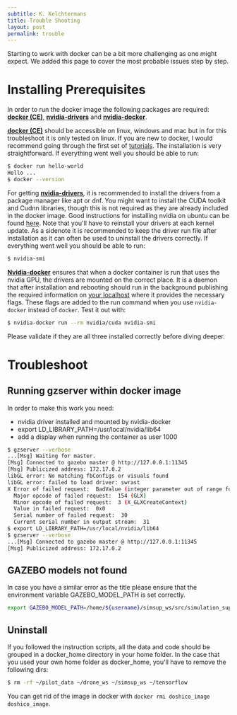 ```yaml
---
subtitle: K. Kelchtermans
title: Trouble Shooting
layout: post
permalink: trouble
---
```


Starting to work with docker can be a bit more challenging as one might expect. We added this page to cover the most probable issues step by step. 

# Installing Prerequisites

In order to run the docker image the following packages are required: [**docker (CE)**](https://www.docker.com/get-docker "get-docker"), [**nvidia-drivers**](https://developer.nvidia.com/cuda-downloads) and [**nvidia-docker**](https://github.com/NVIDIA/nvidia-docker).

[**docker (CE)**](https://www.docker.com/get-docker "get-docker") should be accessible on linux, windows and mac but in for this troubleshoot it is only tested on linux. If you are new to docker, I would recommend going through the first set of [tutorials](https://docs.docker.com/get-started). The installation is very straightforward. If everything went well you should be able to run:
```bash
$ docker run hello-world
Hello ...
$ docker --version
``` 

For getting [**nvidia-drivers**](https://developer.nvidia.com/cuda-downloads), it is recommended to install the drivers from a package manager like apt or dnf. You might want to install the CUDA toolkit and Cudnn libraries, though this is not required as they are already included in the docker image. Good instructions for installing nvidia on ubuntu can be found [here](https://gist.github.com/wangruohui/df039f0dc434d6486f5d4d098aa52d07 "Install NVIDIA Driver and CUDA"). Note that you'll have to reinstall your drivers at each kernel update. As a sidenote it is recommended to keep the driver run file after installation as it can often be used to uninstall the drivers correctly.
If everything went well you should be able to run:
```bash
$ nvidia-smi
```

[**Nvidia-docker**](https://github.com/NVIDIA/nvidia-docker) ensures that when a docker container is run that uses the nvidia GPU, the drivers are mounted on the correct place. It is a daemon that after installation and rebooting should run in the background publishing the required information on [your localhost](http://localhost:3476/docker/cli) where it provides the necessary flags. These flags are added to the run command when you use `nvidia-docker` instead of `docker`. Test it out with:
```bash
$ nvidia-docker run --rm nvidia/cuda nvidia-smi
```

Please validate if they are all three installed correctly before diving deeper.


# Troubleshoot

## Running gzserver within docker image
In order to make this work you need:
* nvidia driver installed and mounted by nvidia-docker
* export LD_LIBRARY_PATH=/usr/local/nvidia/lib64
* add a display when running the container as user 1000
```bash
$ gzserver --verbose
...[Msg] Waiting for master.
[Msg] Connected to gazebo master @ http://127.0.0.1:11345
[Msg] Publicized address: 172.17.0.2
libGL error: No matching fbConfigs or visuals found
libGL error: failed to load driver: swrast
X Error of failed request:  BadValue (integer parameter out of range for operation)
  Major opcode of failed request:  154 (GLX)
  Minor opcode of failed request:  3 (X_GLXCreateContext)
  Value in failed request:  0x0
  Serial number of failed request:  30
  Current serial number in output stream:  31
$ export LD_LIBRARY_PATH=/usr/local/nvidia/lib64
$ gzserver --verbose
...[Msg] Connected to gazebo master @ http://127.0.0.1:11345
[Msg] Publicized address: 172.17.0.2
```

## GAZEBO models not found
In case you have a similar error as the title please ensure that the environment variable GAZEBO_MODEL_PATH is set correctly.
```bash
export GAZEBO_MODEL_PATH=/home/${username}/simsup_ws/src/simulation_supervised/simulation_supervised_demo/models
```

## Uninstall
If you followed the instruction scripts, all the data and code should be grouped in a docker_home directory in your home folder.
In the case that you used your own home folder as docker_home, you'll have to remove the following dirs:
```bash
$ rm -rf ~/pilot_data ~/drone_ws ~/simsup_ws ~/tensorflow
```
You can get rid of the image in docker with `docker rmi doshico_image doshico_image`.


<!-- OLD TEXT NOT USED
Running the docker image with your home folder mounted and the local graphical session forwarded should not be more than a few lines:
{% highlight bash %}
# nvidia-docker ensures that the nvidia drivers is mounted with the correct version
# -e option sets the correct environment variable
# -v option mounts a directory locally to a directory in the docker container
# --name your container so that you can commit it later to an image for reuse
# add -it for interactive session
# bash demands a running bash shell
$ sudo docker run \
	--name container_name \
	-it \
	kkelchte/ros_gazebo_tensorflow \
	bash
root@somenumbers:/# id
	uid=0(root) gid=0(root) groups=0(root)
{% endhighlight %}

You should now be able to enter the image as a root (uid=0). This will prevent write access to your home folder as it has a different user identity. It is therefore best to add yourself as a user in current container.
{% highlight bash %}
# in a different window check your normal user id
$ echo $UID
1234
# if your user id is not 1000, you'll have to add it in the docker container with the following command
root@somenumbers:/# adduser --uid YOURID YOURNAME
# see if you can enter in the running container from another terminal window as the other user
$ sudo docker exec \
		-it \
		-u YOURID \
		-v $HOME:/home/guest\
		-e HOME=/home/guest\
		container_name bash
YOURNAME@somenumbers:/$ cd
YOURNAME@somenumbers:~$ pwd
/home/guest
YOURNAME@somenumbers:~$ touch test
# if your user ID was added correctly you can now update the container to a local image 
# with the 'docker commit' command in a new local terminal
$ sudo docker commit container_name YOUR_DOCKER_REPOSITORY
{% endhighlight %}

Congratulations! You have created a local copy of my docker image with your user ID added. Now you can adjust you own mounted home folder from within the image.

It is time to make some checks to see if everything went well.
{% highlight bash %}
# start your container from your updated image
# --rm deletes the container after logging out
# -v mounts your home directory to /home/YOURNAME
# -v /tmp/.X11-unix mounts the X server allowing software within use it
# -e sets the DISPLAY environments variable
# it is important to run a container from the image from your repository as you have a user account in it.
$ sudo docker run \
	-it \
	--rm \
	-u YOURID \
	-v $HOME:/home/YOURNAME \
	-e $HOME=/home/YOURNAME \
	-v /tmp/.X11-unix:/tmp/.X11-unix \
	-e DISPLAY=$DISPLAY \
	YOUR_DOCKER_REPOSITORY bash
# $$ indicates the bash line within the container
# source ros setup:
$$ source "/opt/ros/$ROS_DISTRO/setup.bash"
# start ros and a gui to see if it displays correctle:
$$ roscore &
...
$$ rosrun rqt_gui rqt_gui
# If everything went correctly you should see the rqt graphical user interface running on ROS
{% endhighlight %}

Preferrably your computer has a Nvidia GPU with nvidia drivers and the CUDA toolkit(>8.0) installed. This is required for Tensorflow-gpu. If not, a local [Tensorflow](https://www.tensorflow.org/install/install_linux#InstallingVirtualenv) version can be installed for instance in a virtual environment in your mounted home folder. 

In case you have a Nvidia-GPU the <a href="https://github.com/NVIDIA/nvidia-docker" target="_blank">Nvidia-docker plugin (1.0.1)</a> should be installed. Check the installation in this way:

{% highlight bash %}
$ sudo nvidia-docker run \
		-it \
		-u YOURID \
		-v $HOME:/home/guest\
		-e HOME=/home/guest\
		container_name bash
[inside container]$ ls /dev
...nvidia0...
#There
{% endhighlight %} -->


